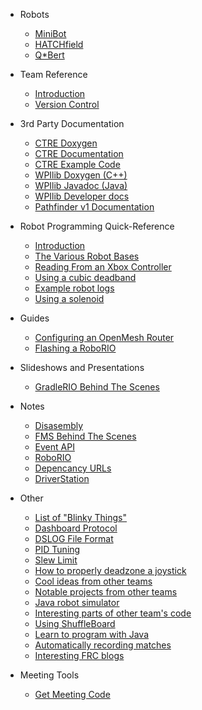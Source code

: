  - Robots
   - [MiniBot](docs/robots/MiniBot)
   - [HATCHfield](docs/robots/HATCHfield)
   - [Q*Bert](docs/robots/qbert)
  
 - Team Reference
   - [Introduction](docs/reference/README)
   - [Version Control](docs/reference/vcs)
 
 - 3rd Party Documentation 
   - [CTRE Doxygen](http://www.ctr-electronics.com/downloads/api/cpp/html/index.html)
   - [CTRE Documentation](https://phoenix-documentation.readthedocs.io/en/latest/index.html)
   - [CTRE Example Code](https://github.com/CrossTheRoadElec/Phoenix-Examples-Languages)
   - [WPIlib Doxygen (C++)](http://first.wpi.edu/FRC/roborio/release/docs/cpp/classfrc_1_1TimedCommand.html)
   - [WPIlib Javadoc (Java)](https://first.wpi.edu/FRC/roborio/release/docs/java/)
   - [WPIlib Developer docs](https://frc-docs.readthedocs.io/en/develop/index.html)
   - [Pathfinder v1 Documentation](https://github.com/JacisNonsense/Pathfinder/wiki)

 - Robot Programming Quick-Reference
   - [Introduction](docs/learn/README)
   - [The Various Robot Bases](docs/learn/robotbase)
   - [Reading From an Xbox Controller](docs/learn/xboxcontroller)
   - [Using a cubic deadband](docs/learn/cubicdeadband)
   - [Example robot logs](docs/learn/examplelog)
   - [Using a solenoid](https://frc-docs.readthedocs.io/en/latest/docs/software/actuators/solenoids.html)

 - Guides
   - [Configuring an OpenMesh Router](docs/guides/openmesh)
   - [Flashing a RoboRIO](docs/guides/roborio)

 - Slideshows and Presentations
   - [GradleRIO Behind The Scenes](https://docs.google.com/presentation/d/1fnfz4hCvnvDJb1606Ee7VkJCn4IvJDUIbYxkTxR6YsM/edit?usp=sharing)
  
 - Notes
   - [Disasembly](docs/ghidra)
   - [FMS Behind The Scenes](docs/fms)
   - [Event API](docs/eventapi)
   - [RoboRIO](docs/roborio)
   - [Depencancy URLs](docs/deps)
   - [DriverStation](docs/ds)

 - Other
   - [List of "Blinky Things"](https://wpilib.screenstepslive.com/s/currentCS/m/cs_hardware/l/144972-status-light-quick-reference)
   - [Dashboard Protocol](https://frcture.readthedocs.io/en/latest/driverstation/dashboard.html)
   - [DSLOG File Format](https://frcture.readthedocs.io/en/latest/driverstation/logging.html)
   - [PID Tuning](https://frc-pdr.readthedocs.io/en/latest/control/pid_control.html#proportional)
   - [Slew Limit](https://www.chiefdelphi.com/t/acceleration-ramp-up-code/133556/8?u=ewpratten)
   - [How to properly deadzone a joystick](http://www.mimirgames.com/articles/games/joystick-input-and-using-deadbands/)
   - [Cool ideas from other teams](https://www.chiefdelphi.com/t/best-frc-programming-featues/353571/)
   - [Notable projects from other teams](docs/otherteams)
   - [Java robot simulator](https://github.com/pjreiniger/SnobotSim)
   - [Interesting parts of other team's code](docs/teamnotes)
   - [Using ShuffleBoard](https://firstmncsa.org/2018/12/15/debugging-shuffleboard/)
   - [Learn to program with Java](https://www.codecademy.com/learn/learn-java)
   - [Automatically recording matches](https://wpilib.screenstepslive.com/s/currentCS/m/shuffleboard/l/1021944-controlling-data-recording)
   - [Interesting FRC blogs](docs/blogs)

 - Meeting Tools
   - [Get Meeting Code](docs/verify)


<!-- Global site tag (gtag.js) - Google Analytics -->
<script async src="https://www.googletagmanager.com/gtag/js?id=UA-139497732-2"></script>
<script>
  window.dataLayer = window.dataLayer || [];
  function gtag(){dataLayer.push(arguments);}
  gtag('js', new Date());

  gtag('config', 'UA-139497732-2');
</script>
